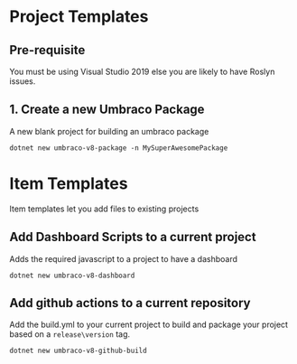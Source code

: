 # Project Templates

## Pre-requisite
You must be using Visual Studio 2019 else you are likely to have Roslyn issues.

## 1. Create a new Umbraco Package

A new blank project for building an umbraco package

```
dotnet new umbraco-v8-package -n MySuperAwesomePackage
```

# Item Templates
Item templates let you add files to existing projects

## Add Dashboard Scripts to a current project
Adds the required javascript to a project to have a 
dashboard 

```
dotnet new umbraco-v8-dashboard 
```

## Add github actions to a current repository

Add the build.yml to your current project to build and package your project based on a `release\version` tag.

```
dotnet new umbraco-v8-github-build 
```
